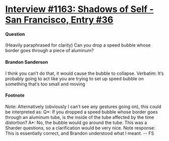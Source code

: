 # [Interview #1163: Shadows of Self - San Francisco, Entry #36](https://www.theoryland.com/intvmain.php?i=1163#36)

#### Question

(Heavily paraphrased for clarity) Can you drop a speed bubble whose border goes through a piece of aluminum?

#### Brandon Sanderson

I think you can’t do that, it would cause the bubble to collapse. Verbatim: It’s probably going to act like you are trying to set up speed bubble on something that’s too small and moving

#### Footnote

Note: Alternatively (obviously I can’t see any gestures going on), this could be interpreted as:
Q\*: If you dropped a speed bubble whose border goes through an aluminum tube, is the inside of the tube affected by the time distortion?
A\*: No, the bubble would go around the tube.
This was a Sharder questions, so a clarification would be very nice.
Note response: This is essentially correct, and Brandon understood what I meant. -- FS

